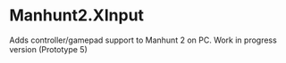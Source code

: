 # Manhunt2.XInput
Adds controller/gamepad support to Manhunt 2 on PC.
Work in progress version (Prototype 5)

